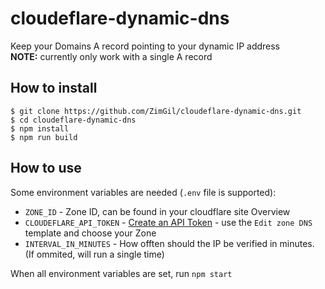 # cloudeflare-dynamic-dns
Keep your Domains A record pointing to your dynamic IP address  
**NOTE:** currently only work with a single A record

## How to install
```
$ git clone https://github.com/ZimGil/cloudeflare-dynamic-dns.git
$ cd cloudeflare-dynamic-dns
$ npm install
$ npm run build
```

## How to use
Some environment variables are needed (`.env` file is supported):
* `ZONE_ID` - Zone ID, can be found in your cloudflare site Overview
* `CLOUDEFLARE_API_TOKEN` - [Create an API Token](https://dash.cloudflare.com/profile/api-tokens) - use the `Edit zone DNS` template and choose your Zone
* `INTERVAL_IN_MINUTES` - How offten should the IP be verified in minutes. (If ommited, will run a single time)

When all environment variables are set, run `npm start`
